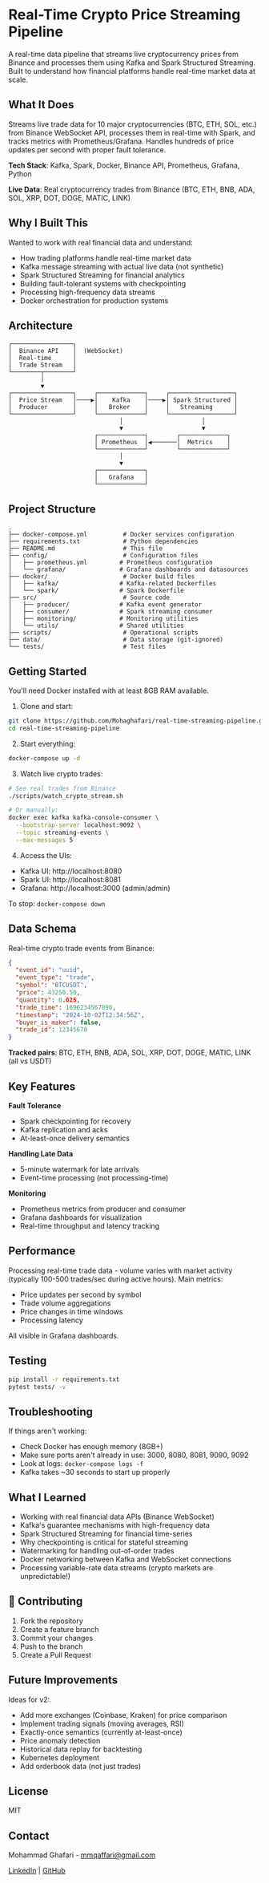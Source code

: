 # Real-Time Crypto Price Streaming Pipeline

A real-time data pipeline that streams live cryptocurrency prices from Binance and processes them using Kafka and Spark Structured Streaming. Built to understand how financial platforms handle real-time market data at scale.

## What It Does

Streams live trade data for 10 major cryptocurrencies (BTC, ETH, SOL, etc.) from Binance WebSocket API, processes them in real-time with Spark, and tracks metrics with Prometheus/Grafana. Handles hundreds of price updates per second with proper fault tolerance.

**Tech Stack**: Kafka, Spark, Docker, Binance API, Prometheus, Grafana, Python

**Live Data**: Real cryptocurrency trades from Binance (BTC, ETH, BNB, ADA, SOL, XRP, DOT, DOGE, MATIC, LINK)

## Why I Built This

Wanted to work with real financial data and understand:
- How trading platforms handle real-time market data
- Kafka message streaming with actual live data (not synthetic)
- Spark Structured Streaming for financial analytics
- Building fault-tolerant systems with checkpointing
- Processing high-frequency data streams
- Docker orchestration for production systems

## Architecture

```
┌─────────────────┐
│  Binance API    │  (WebSocket)
│  Real-time      │
│  Trade Stream   │
└────────┬────────┘
         │
         ▼
┌─────────────────┐     ┌─────────────┐     ┌──────────────────┐
│  Price Stream   │────▶│    Kafka    │────▶│ Spark Structured │
│  Producer       │     │   Broker    │     │   Streaming      │
└─────────────────┘     └─────────────┘     └──────────────────┘
                               │                      │
                               ▼                      ▼
                        ┌─────────────┐        ┌─────────────┐
                        │ Prometheus  │◀───────│  Metrics    │
                        └─────────────┘        └─────────────┘
                               │
                               ▼
                        ┌─────────────┐
                        │   Grafana   │
                        └─────────────┘
```

## Project Structure

```
.
├── docker-compose.yml          # Docker services configuration
├── requirements.txt            # Python dependencies
├── README.md                   # This file
├── config/                     # Configuration files
│   ├── prometheus.yml         # Prometheus configuration
│   └── grafana/               # Grafana dashboards and datasources
├── docker/                     # Docker build files
│   ├── kafka/                 # Kafka-related Dockerfiles
│   └── spark/                 # Spark Dockerfile
├── src/                        # Source code
│   ├── producer/              # Kafka event generator
│   ├── consumer/              # Spark streaming consumer
│   ├── monitoring/            # Monitoring utilities
│   └── utils/                 # Shared utilities
├── scripts/                    # Operational scripts
├── data/                       # Data storage (git-ignored)
└── tests/                      # Test files
```

## Getting Started

You'll need Docker installed with at least 8GB RAM available.

1. Clone and start:
```bash
git clone https://github.com/Mohaghafari/real-time-streaming-pipeline.git
cd real-time-streaming-pipeline
```

2. Start everything:
```bash
docker-compose up -d
```

3. Watch live crypto trades:
```bash
# See real trades from Binance
./scripts/watch_crypto_stream.sh

# Or manually:
docker exec kafka kafka-console-consumer \
  --bootstrap-server localhost:9092 \
  --topic streaming-events \
  --max-messages 5
```

4. Access the UIs:
- Kafka UI: http://localhost:8080
- Spark UI: http://localhost:8081
- Grafana: http://localhost:3000 (admin/admin)

To stop: `docker-compose down`

## Data Schema

Real-time crypto trade events from Binance:

```json
{
  "event_id": "uuid",
  "event_type": "trade",
  "symbol": "BTCUSDT",
  "price": 43250.50,
  "quantity": 0.025,
  "trade_time": 1696234567890,
  "timestamp": "2024-10-02T12:34:56Z",
  "buyer_is_maker": false,
  "trade_id": 12345678
}
```

**Tracked pairs**: BTC, ETH, BNB, ADA, SOL, XRP, DOT, DOGE, MATIC, LINK (all vs USDT)

## Key Features

**Fault Tolerance**
- Spark checkpointing for recovery
- Kafka replication and acks
- At-least-once delivery semantics

**Handling Late Data**
- 5-minute watermark for late arrivals
- Event-time processing (not processing-time)

**Monitoring**
- Prometheus metrics from producer and consumer
- Grafana dashboards for visualization
- Real-time throughput and latency tracking

## Performance

Processing real-time trade data - volume varies with market activity (typically 100-500 trades/sec during active hours). Main metrics:
- Price updates per second by symbol
- Trade volume aggregations
- Price changes in time windows
- Processing latency

All visible in Grafana dashboards.

## Testing

```bash
pip install -r requirements.txt
pytest tests/ -v
```

## Troubleshooting

If things aren't working:
- Check Docker has enough memory (8GB+)
- Make sure ports aren't already in use: 3000, 8080, 8081, 9090, 9092
- Look at logs: `docker-compose logs -f`
- Kafka takes ~30 seconds to start up properly

## What I Learned

- Working with real financial data APIs (Binance WebSocket)
- Kafka's guarantee mechanisms with high-frequency data
- Spark Structured Streaming for financial time-series
- Why checkpointing is critical for stateful streaming
- Watermarking for handling out-of-order trades
- Docker networking between Kafka and WebSocket connections
- Processing variable-rate data streams (crypto markets are unpredictable!)

## 🤝 Contributing

1. Fork the repository
2. Create a feature branch
3. Commit your changes
4. Push to the branch
5. Create a Pull Request

## Future Improvements

Ideas for v2:
- Add more exchanges (Coinbase, Kraken) for price comparison
- Implement trading signals (moving averages, RSI)
- Exactly-once semantics (currently at-least-once)
- Price anomaly detection
- Historical data replay for backtesting
- Kubernetes deployment
- Add orderbook data (not just trades)

## License

MIT

## Contact

Mohammad Ghafari - [mmqaffari@gmail.com](mailto:mmqaffari@gmail.com)

[LinkedIn](https://www.linkedin.com/in/mohaghafari/) | [GitHub](https://github.com/Mohaghafari)
